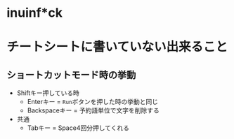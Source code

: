 # inuinf*ck

# チートシートに書いていない出来ること
## ショートカットモード時の挙動

- Shiftキー押している時
    - Enterキー = `Run`ボタンを押した時の挙動と同じ
    - Backspaceキー = 予約語単位で文字を削除する
- 共通
    - Tabキー = Space4回分押してくれる
